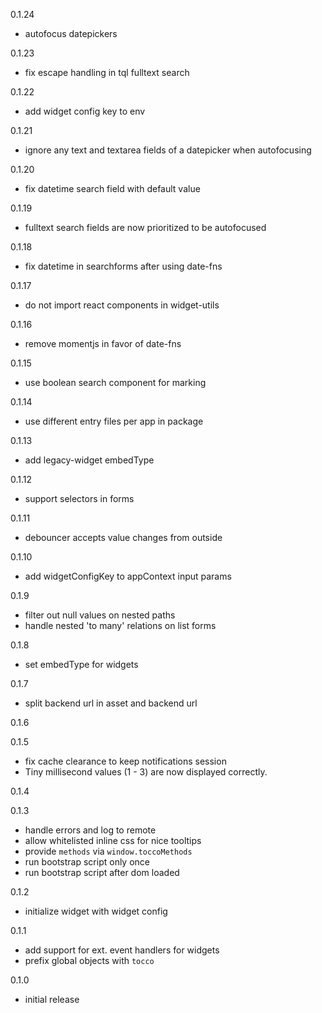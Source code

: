 0.1.24
- autofocus datepickers

0.1.23
- fix escape handling in tql fulltext search

0.1.22
- add widget config key to env

0.1.21
- ignore any text and textarea fields of a datepicker when autofocusing

0.1.20
- fix datetime search field with default value

0.1.19
- fulltext search fields are now prioritized to be autofocused

0.1.18
- fix datetime in searchforms after using date-fns

0.1.17
- do not import react components in widget-utils

0.1.16
- remove momentjs in favor of date-fns

0.1.15
- use boolean search component for marking

0.1.14
- use different entry files per app in package

0.1.13
- add legacy-widget embedType

0.1.12
- support selectors in forms

0.1.11
- debouncer accepts value changes from outside

0.1.10
- add widgetConfigKey to appContext input params

0.1.9
- filter out null values on nested paths
- handle nested 'to many' relations on list forms

0.1.8
- set embedType for widgets

0.1.7
- split backend url in asset and backend url

0.1.6


0.1.5
- fix cache clearance to keep notifications session
- Tiny millisecond values (1 - 3) are now displayed correctly.

0.1.4


0.1.3
- handle errors and log to remote
- allow whitelisted inline css for nice tooltips
- provide `methods` via `window.toccoMethods`
- run bootstrap script only once
- run bootstrap script after dom loaded

0.1.2
- initialize widget with widget config

0.1.1
- add support for ext. event handlers for widgets
- prefix global objects with `tocco`

0.1.0
- initial release

